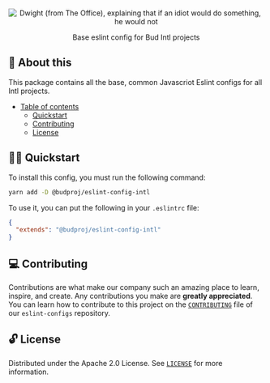 <p align="center">
  <br>
   <img src="https://media.giphy.com/media/Cz1it5S65QGuA/giphy.gif" alt="Dwight (from The Office), explaining that if an idiot would do something, he would not" title="Eslint Config header's GIF" />
  <br>
</p>
<p align="center">
Base eslint config for Bud Intl projects
</p>

## 📖 About this

This package contains all the base, common Javascriot Eslint configs for all Intl projects.

- [Table of contents](#)
  - [Quickstart](#-quickstart)
  - [Contributing](#-contributing)
  - [License](#-license)

## 🧙‍♂️ Quickstart

To install this config, you must run the following command:

```sh
yarn add -D @budproj/eslint-config-intl
```

To use it, you can put the following in your `.eslintrc` file:

```json
{
  "extends": "@budproj/eslint-config-intl"
}
```

## 💻 Contributing

Contributions are what make our company such an amazing place to learn, inspire, and create. Any contributions you make are **greatly appreciated**. You can learn how to contribute to this project on the [`CONTRIBUTING`](https://github.com/budproj/eslint-configs/blob/main/CONTRIBUTING.md) file of our `eslint-configs` repository.

## 🔓 License

Distributed under the Apache 2.0 License. See [`LICENSE`](LICENSE) for more information.
